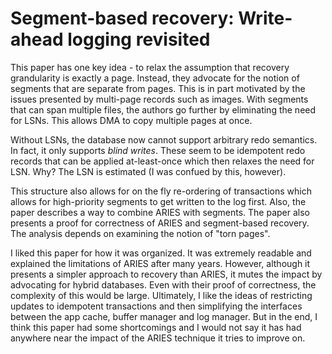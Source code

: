 # Segment-based recovery: Write-ahead logging revisited

This paper has one key idea - to relax the assumption that recovery grandularity is exactly a page. Instead, they advocate for the notion of segments that are separate from pages. This is in part motivated by the issues presented by multi-page records such as images. With segments that can span multiple files, the authors go further by eliminating the need for LSNs. This allows DMA to copy multiple pages at once.

Without LSNs, the database now cannot support arbitrary redo semantics. In fact, it only supports *blind writes*. These seem to be idempotent redo records that can be applied at-least-once which then relaxes the need for LSN. Why? The LSN is estimated (I was confued by this, however).

This structure also allows for on the fly re-ordering of transactions which allows for high-priority segments to get written to the log first. Also, the paper describes a way to combine ARIES with segments. The paper also presents a proof for correctness of ARIES and segment-based recovery. The analysis depends on examining the notion of "torn pages".

I liked this paper for how it was organized. It was extremely readable and explained the limitations of ARIES after many years. However, although it presents a simpler approach to recovery than ARIES, it mutes the impact by advocating for hybrid databases. Even with their proof of correctness, the complexity of this would be large. Ultimately, I like the ideas of restricting updates to idempotent transactions and then simplifying the interfaces between the app cache, buffer manager and log manager. But in the end, I think this paper had some shortcomings and I would not say it has had anywhere near the impact of the ARIES technique it tries to improve on.

